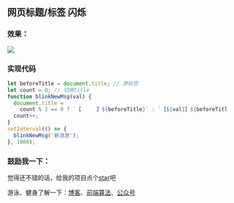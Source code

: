 ## 网页标题/标签 闪烁

### 效果：

![](https://github.com/OBKoro1/articleImg_src/blob/master/weibo_img_move/005Y4rCogy1fwx2ghq9wqg306m01p744.gif?raw=true)

### 实现代码

```js
let beforeTitle = document.title; // 原标签
let count = 0; // 切换title
function blinkNewMsg(val) {
  document.title =
    count % 2 == 0 ? `【　　　】${beforeTitle}` : `【${val}】${beforeTitle}`;
  count++;
}
setInterval(() => {
  blinkNewMsg('新消息');
}, 1000);
```

### 鼓励我一下：

觉得还不错的话，给我的项目点个[star](https://github.com/OBKoro1/Brush_algorithm)吧

游泳、健身了解一下：[博客](http://obkoro1.com/)、[前端算法](https://github.com/OBKoro1/Brush_algorithm)、[公众号](https://github.com/OBKoro1/articleImg_src/blob/master/juejin/1631b6f52f7e7015?w=344&h=344&f=jpeg&s=8317?raw=true)